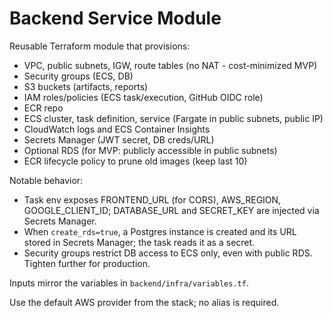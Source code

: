 # Backend Service Module

Reusable Terraform module that provisions:
- VPC, public subnets, IGW, route tables (no NAT - cost-minimized MVP)
- Security groups (ECS, DB)
- S3 buckets (artifacts, reports)
- IAM roles/policies (ECS task/execution, GitHub OIDC role)
- ECR repo
- ECS cluster, task definition, service (Fargate in public subnets, public IP)
- CloudWatch logs and ECS Container Insights
- Secrets Manager (JWT secret, DB creds/URL)
- Optional RDS (for MVP: publicly accessible in public subnets)
- ECR lifecycle policy to prune old images (keep last 10)

Notable behavior:
- Task env exposes FRONTEND_URL (for CORS), AWS_REGION, GOOGLE_CLIENT_ID; DATABASE_URL and SECRET_KEY are injected via Secrets Manager.
- When `create_rds=true`, a Postgres instance is created and its URL stored in Secrets Manager; the task reads it as a secret.
- Security groups restrict DB access to ECS only, even with public RDS. Tighten further for production.

Inputs mirror the variables in `backend/infra/variables.tf`.

Use the default AWS provider from the stack; no alias is required.

